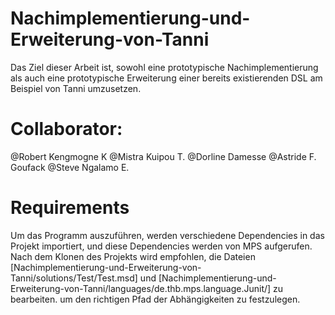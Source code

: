 # Nachimplementierung-und-Erweiterung-von-Tanni
Das Ziel dieser Arbeit ist, sowohl eine prototypische Nachimplementierung als auch eine prototypische Erweiterung einer bereits existierenden DSL am Beispiel von Tanni umzusetzen.


# Collaborator:
@Robert Kengmogne K
@Mistra Kuipou T.
@Dorline Damesse
@Astride F. Goufack
@Steve Ngalamo E.


# Requirements 
Um das Programm auszuführen, werden verschiedene Dependencies in das Projekt importiert, und diese Dependencies werden von MPS aufgerufen. Nach dem Klonen des Projekts wird empfohlen, die Dateien [Nachimplementierung-und-Erweiterung-von-Tanni/solutions/Test/Test.msd] und [Nachimplementierung-und-Erweiterung-von-Tanni/languages/de.thb.mps.language.Junit/] zu bearbeiten. um den richtigen Pfad der Abhängigkeiten zu festzulegen.
